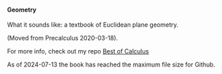 #### Geometry

What it sounds like:  a textbook of Euclidean plane geometry.

(Moved from Precalculus 2020-03-18).

For more info, check out my repo [Best of Calculus](https://github.com/telliott99/calculus)

As of 2024-07-13 the book has reached the maximum file size for Github.
